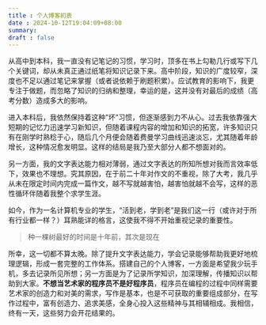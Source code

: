 ```yaml
---
title : 个人博客初衷
date : 2024-10-12T19:04:09+08:00
summary: 
draft : false
---
```

从高中到本科，我一直没有记笔记的习惯，学习时，顶多在书上勾勒几行或写下几个关键词，却从未真正通过纸笔将知识记录下来。高中阶段，知识的广度较窄，深度也不足以通过笔记来掌握（或者说依赖于刷题积累）。应试教育的影响下，我更专注于做题，而忽略了知识的归纳和整理，幸运的是，这并没有对最后的成绩（高考分数）造成多大的影响。

进入本科后，我依然保持着这种”坏”习惯，但逐渐感到力不从心。过去我依靠强大短期的记忆力迅速学习新知识，但随着课程内容的增加和知识的拓宽，许多知识只有在刚学时熟稔于心，随后几个月便会随着费曼学习曲线迅速淡忘，尤其随着年龄增长，这种情况愈发明显。这样的结局是我乃至大部分人都不想面对的。

另一方面，我的文字表达能力相对薄弱，通过文字表达的所知所想对我而言效率低下，效果也不理想。究其原因，在于前二十年对作文的不重视，除了大考，我几乎从未在限定时间内完成一篇作文，越不写就越害怕，越害怕就越不会写，这样的恶性循环伴随着我整个求学生涯。

如今，作为一名计算机专业的学生，“活到老，学到老”是我们这一行（或许对于所有行业都一样？）耳熟能详的格言，这使我不得不开始重视记录的重要性。
>种一棵树最好的时间是十年前，其次是现在

所幸，这一切都不算太晚。除了提升文字表达能力，学会记录能够帮助我更好地梳理逻辑，形成一套完整的工作体系。搭建自己的个人博客，一方面是希望我少玩手机，多去记录所见所想；另一方面是为了记录所学知识，加深理解，传播知识以帮助到大家。**不想当艺术家的程序员不是好程序员**，程序员在编程的过程中同样需要艺术家的创造力和对美的需求，写作是基本，也是不可获取的重要组成部分，在写作过程中，富有创造力、追求美感，全身心投入这些精神与其相辅相成。我相信，终有一天，这些努力会开花结果的。
